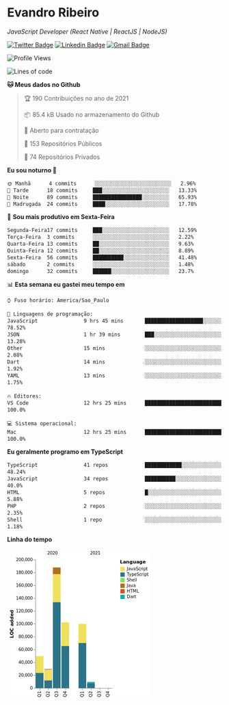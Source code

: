 # Evandro **Ribeiro**

*JavaScript Developer (React Native | ReactJS | NodeJS)*

[![Twitter Badge](https://img.shields.io/badge/-@ribeiroevandro-201B2D?style=flat-square&labelColor=201B2D&logo=twitter&logoColor=white&link=https://twitter.com/ribeiroevandro)](https://twitter.com/ribeiroevandro) 
[![Linkedin Badge](https://img.shields.io/badge/-Evandro%20Ribeiro-201B2D?style=flat-square&logo=Linkedin&logoColor=white&link=https://www.linkedin.com/in/ribeiroevandro)](https://www.linkedin.com/in/ribeiroevandro) 
[![Gmail Badge](https://img.shields.io/badge/-oi@ribeiroevandro.com.br-201B2D?style=flat-square&logo=Gmail&logoColor=white&link=mailto:oi@ribeiroevandro.com.br)](mailto:oi@ribeiroevandro.com.br)


<!--START_SECTION:waka-->
![Profile Views](http://img.shields.io/badge/Visualizac%C3%B5es%20do%20perfil-2-blue)

![Lines of code](https://img.shields.io/badge/Desde%20o%20Hello%20World%20eu%20escrevi-478366%20linhas%20de%20c%C3%B3digo-blue)

**🐱 Meus dados no Github** 

> 🏆 190 Contribuições no ano de 2021
 > 
> 📦 85.4 kB Usado no armazenamento do Github 
 > 
> 💼 Aberto para contratação
 > 
> 📜 153 Repositórios Públicos 
 > 
> 🔑 74 Repositórios Privados  
 > 
**Eu sou noturno 🦉** 

```text
🌞 Manhã      4 commits      ░░░░░░░░░░░░░░░░░░░░░░░░░   2.96% 
🌆 Tarde      18 commits     ███░░░░░░░░░░░░░░░░░░░░░░   13.33% 
🌃 Noite      89 commits     ████████████████░░░░░░░░░   65.93% 
🌙 Madrugada  24 commits     ████░░░░░░░░░░░░░░░░░░░░░   17.78%

```
📅 **Sou mais produtivo em Sexta-Feira** 

```text
Segunda-Feira17 commits     ███░░░░░░░░░░░░░░░░░░░░░░   12.59% 
Terça-Feira  3 commits      ░░░░░░░░░░░░░░░░░░░░░░░░░   2.22% 
Quarta-Feira 13 commits     ██░░░░░░░░░░░░░░░░░░░░░░░   9.63% 
Quinta-Feira 12 commits     ██░░░░░░░░░░░░░░░░░░░░░░░   8.89% 
Sexta-Feira  56 commits     ██████████░░░░░░░░░░░░░░░   41.48% 
sábado       2 commits      ░░░░░░░░░░░░░░░░░░░░░░░░░   1.48% 
domingo      32 commits     ██████░░░░░░░░░░░░░░░░░░░   23.7%

```


📊 **Esta semana eu gastei meu tempo em** 

```text
⌚︎ Fuso horário: America/Sao_Paulo

💬 Linguagens de programação: 
JavaScript               9 hrs 45 mins       ███████████████████░░░░░░   78.52% 
JSON                     1 hr 39 mins        ███░░░░░░░░░░░░░░░░░░░░░░   13.28% 
Other                    15 mins             ░░░░░░░░░░░░░░░░░░░░░░░░░   2.08% 
Dart                     14 mins             ░░░░░░░░░░░░░░░░░░░░░░░░░   1.92% 
YAML                     13 mins             ░░░░░░░░░░░░░░░░░░░░░░░░░   1.75%

🔥 Editores: 
VS Code                  12 hrs 25 mins      █████████████████████████   100.0%

💻 Sistema operacional: 
Mac                      12 hrs 25 mins      █████████████████████████   100.0%

```

**Eu geralmente programo em TypeScript** 

```text
TypeScript               41 repos            ████████████░░░░░░░░░░░░░   48.24% 
JavaScript               34 repos            ██████████░░░░░░░░░░░░░░░   40.0% 
HTML                     5 repos             █░░░░░░░░░░░░░░░░░░░░░░░░   5.88% 
PHP                      2 repos             ░░░░░░░░░░░░░░░░░░░░░░░░░   2.35% 
Shell                    1 repo              ░░░░░░░░░░░░░░░░░░░░░░░░░   1.18%

```


**Linha do tempo**

![Chart not found](https://raw.githubusercontent.com/ribeiroevandro/ribeiroevandro/master/charts/bar_graph.png) 


<!--END_SECTION:waka-->
